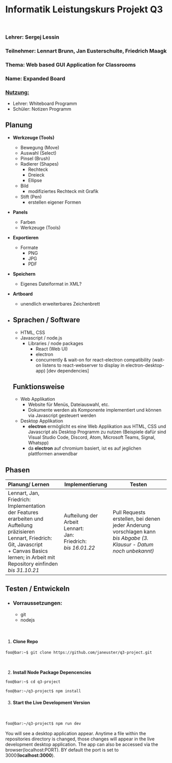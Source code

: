 # Informatik Leistungskurs Projekt Q3

<br>

### Lehrer: Sergej Lessin

### Teilnehmer: Lennart Brunn, Jan Eusterschulte, Friedrich Maagk

### Thema: Web based GUI Application for Classrooms

### Name: Expanded Board

### <u>Nutzung:</u> 

- Lehrer: Whiteboard Programm
- Schüler: Notizen Programm



## Planung

- **Werkzeuge (Tools)**
  - Bewegung (Move)
  - Auswahl (Select)
  - Pinsel (Brush)
  - Radierer (Shapes)
    - Rechteck
    - Dreieck
    - Ellipse
  - Bild
    - modifiziertes Rechteck mit Grafik
  - Stift (Pen)
    - erstellen eigener Formen  
- **Panels**
  - Farben
  - Werkzeuge (Tools)
- **Exportieren**
  - Formate
    - PNG
    - JPG
    - PDF
- **Speichern**
  - Eigenes Dateiformat in XML?
- **Artboard**
  - unendlich erweiterbares Zeichenbrett




- ## Sprachen / Software
    - HTML, CSS
    - Javascript / node.js
        - Libraries / node packages
            - React (Web UI)
            - electron
            - concurrently & wait-on for react-electron compatibility (wait-on listens to react-webserver to display in electron-desktop-app) [dev dependencies]

    

    ## Funktionsweise 

    - Web Applikation
        - Website für Menüs, Dateiauswahl, etc.
        - Dokumente werden als <Canvas/> Komponente implementiert und können via Javascript gesteuert werden
    - Desktop Applikation
        - **electron** ermöglicht es eine Web Applikation aus HTML, CSS und Javascript als Desktop Programm zu nutzen (Beispiele dafür sind Visual Studio Code, Discord, Atom, Microsoft Teams, Signal, Whatspp)
        - da **electron** auf chromium basiert, ist es auf jeglichen plattformen anwendbar

## Phasen

| Planung/ Lernen                                              | Implementierung                                              | Testen                                                       |
| :----------------------------------------------------------- | ------------------------------------------------------------ | ------------------------------------------------------------ |
| Lennart, Jan, Friedrich: Implementation <br />der Features erarbeiten und Aufteilung präzisieren<br />Lennart, Friedrich: Git, Javascript <br />+ Canvas Basics lernen; in Arbeit mit <br />Repository einfinden<br />*bis 31.10.21* | Aufteilung der Arbeit<br />Lennart: <br />Jan:<br />Friedrich:<br />*bis 16.01.22* | Pull Requests erstellen, bei denen jeder Änderung vorschlagen kann<br />*bis Abgabe (3. Klausur - Datum noch unbekannt)* |





## Testen / Entwickeln

- ### Vorraussetzungen:
	- git
	- nodejs

<br/>

1. #### **Clone Repo**
```bash
foo@bar:~$ git clone https://github.com/janeuster/q3-project.git
```

<br/>

2. **Install Node Package Depencencies** 

```bash
foo@bar:~$ cd q3-project
```



```bash
foo@bar:~/q3-project$ npm install
```
3. #### **Start the Live Development Version**

<br/>

```bash
foo@bar:~/q3-project$ npm run dev
```
You will see a desktop application appear. Anytime a file within the repositories directory is changed, those changes will appear in the live development desktop application.
The app can also be accessed via the browser(localhost:PORT). BY default the port is set to 3000(**localhost:3000**).
